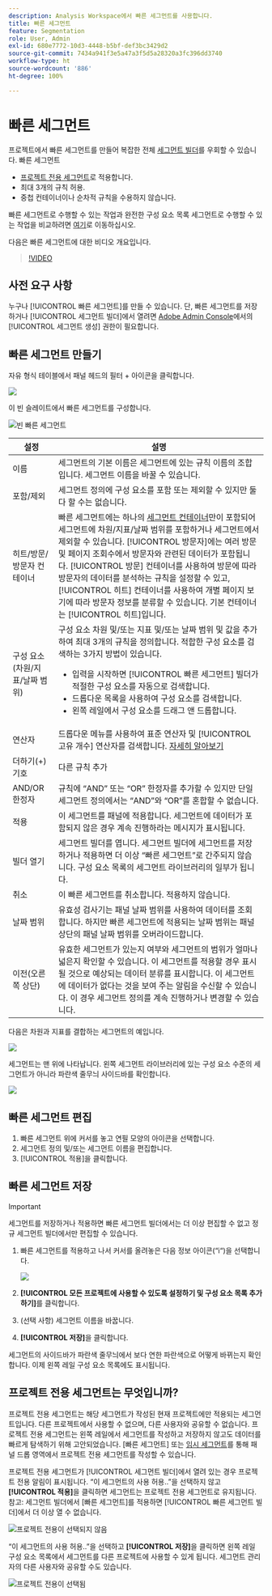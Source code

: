 ```yaml
---
description: Analysis Workspace에서 빠른 세그먼트를 사용합니다.
title: 빠른 세그먼트
feature: Segmentation
role: User, Admin
exl-id: 680e7772-10d3-4448-b5bf-def3bc3429d2
source-git-commit: 7434a941f3e5a47a3f5d5a28320a3fc396dd3740
workflow-type: ht
source-wordcount: '886'
ht-degree: 100%

---
```


# 빠른 세그먼트

프로젝트에서 빠른 세그먼트를 만들어 복잡한 전체 [세그먼트 빌더](/help/components/segmentation/segmentation-workflow/seg-build.md)를 우회할 수 있습니다. 빠른 세그먼트

* [프로젝트 전용 세그먼트](https://experienceleague.adobe.com/docs/analytics/analyze/analysis-workspace/components/segments/quick-segments.html?lang=ko-KR#what-are-project-only-segments%3F)로 적용합니다.
* 최대 3개의 규칙 허용.
* 중첩 컨테이너이나 순차적 규칙을 수용하지 않습니다.

빠른 세그먼트로 수행할 수 있는 작업과 완전한 구성 요소 목록 세그먼트로 수행할 수 있는 작업을 비교하려면 [여기](/help/analyze/analysis-workspace/components/segments/t-freeform-project-segment.md)로 이동하십시오.

다음은 빠른 세그먼트에 대한 비디오 개요입니다.

>[!VIDEO](https://video.tv.adobe.com/v/341466/?quality=12&learn=on)

## 사전 요구 사항

누구나 [!UICONTROL 빠른 세그먼트]를 만들 수 있습니다. 단, 빠른 세그먼트를 저장하거나 [!UICONTROL 세그먼트 빌더]에서 열려면 [Adobe Admin Console](https://experienceleague.adobe.com/docs/analytics/admin/admin-console/permissions/summary-tables.html?lang=ko-KR#analytics-tools)에서의 [!UICONTROL 세그먼트 생성] 권한이 필요합니다.

## 빠른 세그먼트 만들기

자유 형식 테이블에서 패널 헤드의 필터 + 아이콘을 클릭합니다.

![](assets/quick-seg1.png)

이 빈 슬레이트에서 빠른 세그먼트를 구성합니다.

![빈 빠른 세그먼트](assets/qs-blank-slate.png)

| 설정 | 설명 |
| --- | --- |
| 이름 | 세그먼트의 기본 이름은 세그먼트에 있는 규칙 이름의 조합입니다. 세그먼트 이름을 바꿀 수 있습니다. |
| 포함/제외 | 세그먼트 정의에 구성 요소를 포함 또는 제외할 수 있지만 둘 다 할 수는 없습니다. |
| 히트/방문/방문자 컨테이너 | 빠른 세그먼트에는 하나의 [세그먼트 컨테이너](https://experienceleague.adobe.com/docs/analytics/components/segmentation/seg-overview.html?lang=ko-KR#section_AF2A28BE92474DB386AE85743C71B2D6)만이 포함되어 세그먼트에 차원/지표/날짜 범위를 포함하거나 세그먼트에서 제외할 수 있습니다. [!UICONTROL 방문자]에는 여러 방문 및 페이지 조회수에서 방문자와 관련된 데이터가 포함됩니다. [!UICONTROL 방문] 컨테이너를 사용하여 방문에 따라 방문자의 데이터를 분석하는 규칙을 설정할 수 있고, [!UICONTROL 히트] 컨테이너를 사용하여 개별 페이지 보기에 따라 방문자 정보를 분류할 수 있습니다. 기본 컨테이너는 [!UICONTROL 히트]입니다. |
| 구성 요소(차원/지표/날짜 범위) | 구성 요소 차원 및/또는 지표 및/또는 날짜 범위 및 값을 추가하여 최대 3개의 규칙을 정의합니다. 적합한 구성 요소를 검색하는 3가지 방법이 있습니다.<ul><li>입력을 시작하면 [!UICONTROL 빠른 세그먼트] 빌더가 적절한 구성 요소를 자동으로 검색합니다.</li><li>드롭다운 목록을 사용하여 구성 요소를 검색합니다.</li><li>왼쪽 레일에서 구성 요소를 드래그 앤 드롭합니다.</li></ul> |
| 연산자 | 드롭다운 메뉴를 사용하여 표준 연산자 및 [!UICONTROL 고유 개수] 연산자를 검색합니다. [자세히 알아보기](https://experienceleague.adobe.com/docs/analytics/components/segmentation/segment-reference/seg-operators.html?lang=ko-KR) |
| 더하기(+) 기호 | 다른 규칙 추가 |
| AND/OR 한정자 | 규칙에 “AND” 또는 “OR” 한정자를 추가할 수 있지만 단일 세그먼트 정의에서는 “AND”와 “OR”를 혼합할 수 없습니다. |
| 적용 | 이 세그먼트를 패널에 적용합니다. 세그먼트에 데이터가 포함되지 않은 경우 계속 진행하라는 메시지가 표시됩니다. |
| 빌더 열기 | 세그먼트 빌더를 엽니다. 세그먼트 빌더에 세그먼트를 저장하거나 적용하면 더 이상 “빠른 세그먼트”로 간주되지 않습니다. 구성 요소 목록의 세그먼트 라이브러리의 일부가 됩니다. |
| 취소 | 이 빠른 세그먼트를 취소합니다. 적용하지 않습니다. |
| 날짜 범위 | 유효성 검사기는 패널 날짜 범위를 사용하여 데이터를 조회합니다. 하지만 빠른 세그먼트에 적용되는 날짜 범위는 패널 상단의 패널 날짜 범위를 오버라이드합니다. |
| 이전(오른쪽 상단) | 유효한 세그먼트가 있는지 여부와 세그먼트의 범위가 얼마나 넓은지 확인할 수 있습니다. 이 세그먼트를 적용할 경우 표시될 것으로 예상되는 데이터 분류를 표시합니다. 이 세그먼트에 데이터가 없다는 것을 보여 주는 알림을 수신할 수 있습니다. 이 경우 세그먼트 정의를 계속 진행하거나 변경할 수 있습니다. |

다음은 차원과 지표를 결합하는 세그먼트의 예입니다.

![](assets/quick-seg2.png)

세그먼트는 맨 위에 나타납니다. 왼쪽 세그먼트 라이브러리에 있는 구성 요소 수준의 세그먼트가 아니라 파란색 줄무늬 사이드바를 확인합니다.

![](assets/quick-seg5.png)

## 빠른 세그먼트 편집

1. 빠른 세그먼트 위에 커서를 놓고 연필 모양의 아이콘을 선택합니다.
1. 세그먼트 정의 및/또는 세그먼트 이름을 편집합니다.
1. [!UICONTROL 적용]을 클릭합니다.

## 빠른 세그먼트 저장

>[!IMPORTANT]
>세그먼트를 저장하거나 적용하면 빠른 세그먼트 빌더에서는 더 이상 편집할 수 없고 정규 세그먼트 빌더에서만 편집할 수 있습니다.

1. 빠른 세그먼트를 적용하고 나서 커서를 올려놓은 다음 정보 아이콘(“i“)을 선택합니다.

   ![](assets/quick-seg6.png)

1. **[!UICONTROL 모든 프로젝트에 사용할 수 있도록 설정하기 및 구성 요소 목록 추가하기]**&#x200B;를 클릭합니다.
1. (선택 사항) 세그먼트 이름을 바꿉니다.
1. **[!UICONTROL 저장]**&#x200B;을 클릭합니다.

세그먼트의 사이드바가 파란색 줄무늬에서 보다 연한 파란색으로 어떻게 바뀌는지 확인합니다. 이제 왼쪽 레일 구성 요소 목록에도 표시됩니다.

## 프로젝트 전용 세그먼트는 무엇입니까?

프로젝트 전용 세그먼트는 해당 세그먼트가 작성된 현재 프로젝트에만 적용되는 세그먼트입니다. 다른 프로젝트에서 사용할 수 없으며, 다른 사용자와 공유할 수 없습니다. 프로젝트 전용 세그먼트는 왼쪽 레일에서 세그먼트를 작성하고 저장하지 않고도 데이터를 빠르게 탐색하기 위해 고안되었습니다. [빠른 세그먼트] 또는 [임시 세그먼트](https://experienceleague.adobe.com/docs/analytics/analyze/analysis-workspace/components/segments/ad-hoc-segments.html?lang=ko-KR)를 통해 패널 드롭 영역에서 프로젝트 전용 세그먼트를 작성할 수 있습니다.

프로젝트 전용 세그먼트가 [!UICONTROL 세그먼트 빌더]에서 열려 있는 경우 프로젝트 전용 알림이 표시됩니다. “이 세그먼트의 사용 허용..”을 선택하지 않고 **[!UICONTROL 적용]**&#x200B;을 클릭하면 세그먼트는 프로젝트 전용 세그먼트로 유지됩니다. 참고: 세그먼트 빌더에서 [빠른 세그먼트]를 적용하면 [!UICONTROL 빠른 세그먼트 빌더]에서 더 이상 열 수 없습니다.

![프로젝트 전용이 선택되지 않음](assets/project-only-unchecked.png)

“이 세그먼트의 사용 허용..”을 선택하고 **[!UICONTROL 저장]**&#x200B;을 클릭하면 왼쪽 레일 구성 요소 목록에서 세그먼트를 다른 프로젝트에 사용할 수 있게 됩니다. 세그먼트 관리자의 다른 사용자와 공유할 수도 있습니다.

![프로젝트 전용이 선택됨](assets/project-only-checked.png)
